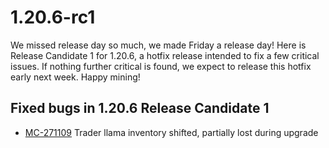 # 1.20.6-rc1

We missed release day so much, we made Friday a release day! Here is Release Candidate 1 for 1.20.6, a hotfix release intended to fix a few critical issues. If nothing further critical is found, we expect to release this hotfix early next week. Happy mining!

## Fixed bugs in 1.20.6 Release Candidate 1

-   [MC-271109](https://bugs.mojang.com/browse/MC-271109) Trader llama inventory shifted, partially lost during upgrade